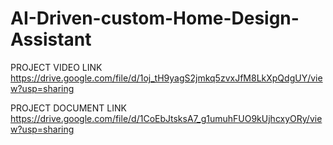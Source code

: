 # AI-Driven-custom-Home-Design-Assistant

PROJECT VIDEO LINK
      https://drive.google.com/file/d/1oj_tH9yagS2jmkq5zvxJfM8LkXpQdgUY/view?usp=sharing

PROJECT DOCUMENT LINK
   https://drive.google.com/file/d/1CoEbJtsksA7_g1umuhFUO9kUjhcxyORy/view?usp=sharing
